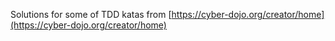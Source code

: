 Solutions for some of TDD katas from [https://cyber-dojo.org/creator/home](https://cyber-dojo.org/creator/home)